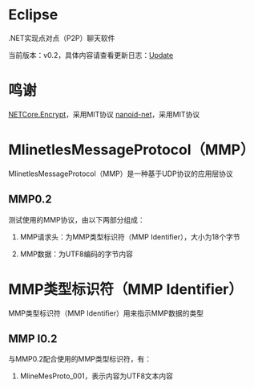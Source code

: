 # Eclipse
.NET实现点对点（P2P）聊天软件

当前版本：v0.2，具体内容请查看更新日志：[Update](/Update.md)

# 鸣谢
[NETCore.Encrypt](https://github.com/myloveCc/NETCore.Encrypt)，采用MIT协议
[nanoid-net](https://github.com/codeyu/nanoid-net)，采用MIT协议

# MlinetlesMessageProtocol（MMP）
MlinetlesMessageProtocol（MMP）是一种基于UDP协议的应用层协议

## MMP0.2
测试使用的MMP协议，由以下两部分组成：

1. MMP请求头：为MMP类型标识符（MMP Identifier），大小为18个字节

2. MMP数据：为UTF8编码的字节内容

# MMP类型标识符（MMP Identifier）
MMP类型标识符（MMP Identifier）用来指示MMP数据的类型

## MMP I0.2
与MMP0.2配合使用的MMP类型标识符，有：

1. MlineMesProto_001，表示内容为UTF8文本内容